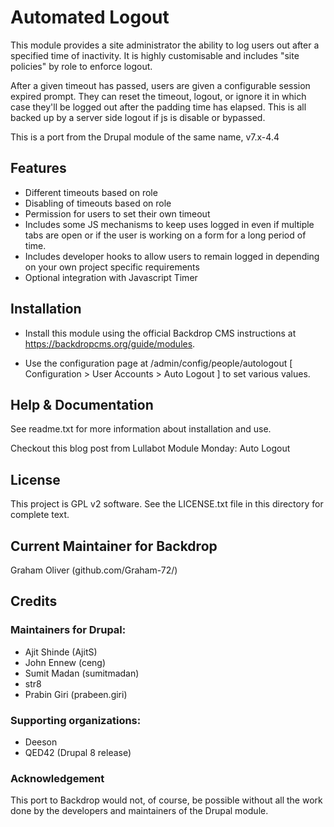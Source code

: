 # Automated Logout

This module provides a site administrator the ability to log users
out after a specified time of inactivity. It is highly customisable
and includes "site policies" by role to enforce logout.

After a given timeout has passed, users are given a
configurable session expired prompt. They can reset the timeout,
logout, or ignore it in which case they'll be logged out after
the padding time has elapsed. This is all backed up by a
server side logout if js is disable or bypassed.


This is a port from the Drupal module of the same name, v7.x-4.4

## Features

  + Different timeouts based on role
  + Disabling of timeouts based on role
  + Permission for users to set their own timeout
  + Includes some JS mechanisms to keep uses logged in even if
    multiple tabs are open or if the user is working on a form
    for a long period of time.
  + Includes developer hooks to allow users to remain logged in
    depending on your own project specific requirements
  + Optional integration with Javascript Timer


## Installation

- Install this module using the official Backdrop CMS instructions at
  https://backdropcms.org/guide/modules.

- Use the configuration page at /admin/config/people/autologout
  [ Configuration > User Accounts > Auto Logout ]
  to set various values.


## Help & Documentation</h2>

See readme.txt for more information about installation and use.

Checkout this blog post from Lullabot Module Monday: Auto Logout


## License

This project is GPL v2 software. See the LICENSE.txt file in this directory for complete text.
    
        
## Current Maintainer for Backdrop

Graham Oliver (github.com/Graham-72/)

## Credits

### Maintainers for Drupal:

- Ajit Shinde (AjitS)
- John Ennew (ceng)
- Sumit Madan (sumitmadan)
- str8
- Prabin Giri (prabeen.giri)

### Supporting organizations:
- Deeson
- QED42 (Drupal 8 release)


### Acknowledgement

This port to Backdrop would not, of course, be possible without all
the work done by the developers and maintainers of the Drupal module.

